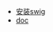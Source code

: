 
- [安装swig](https://github.com/swig/swig/wiki/Getting-Started)
- [doc](http://www.swig.org/Doc4.0/Python.html)
